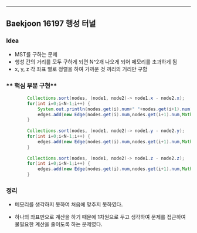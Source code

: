---
## Baekjoon 16197 행성 터널
### **Idea**
* MST를 구하는 문제
* 행성 간의 거리를 모두 구하게 되면 N^2개 나오게 되어 메모리를 초과하게 됨
* x, y, z 각 좌표 별로 정렬을 하여 가까운 것 끼리의 거리만 구함

### ** 핵심 부분 구현**
```java
		Collections.sort(nodes, (node1, node2)-> node1.x - node2.x);
		for(int i=0;i<N-1;i++) {
			System.out.println(nodes.get(i).num+" "+nodes.get(i+1).num);
			edges.add(new Edge(nodes.get(i).num,nodes.get(i+1).num,Math.abs(nodes.get(i).x - nodes.get(i+1).x)));
		}
		
		Collections.sort(nodes, (node1, node2)-> node1.y - node2.y);
		for(int i=0;i<N-1;i++) {
			edges.add(new Edge(nodes.get(i).num,nodes.get(i+1).num,Math.abs(nodes.get(i).y - nodes.get(i+1).y)));
		}
		
        Collections.sort(nodes, (node1, node2)-> node1.z - node2.z);
		for(int i=0;i<N-1;i++) {			
			edges.add(new Edge(nodes.get(i).num,nodes.get(i+1).num,Math.abs(nodes.get(i).z - nodes.get(i+1).z)));
		}
```

### 정리
- 메모리를 생각하지 못하여 처음에 맞추지 못하였다.

- 하나의 좌표만으로 계산을 하기 때문에 1차원으로 두고 생각하여 문제를 접근하여 불필요한 계산을 줄이도록 하는 문제였다.

